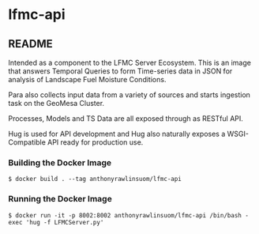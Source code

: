 # lfmc-api

## README

Intended as a component to the LFMC Server Ecosystem. This is an image that answers Temporal Queries to form Time-series data in JSON for analysis of Landscape Fuel Moisture Conditions.

Para also collects input data from a variety of sources and starts ingestion task on the GeoMesa Cluster.

Processes, Models and TS Data are all exposed through as RESTful API.

Hug is used for API development and Hug also naturally exposes a WSGI-Compatible API ready for production use.

### Building the Docker Image
    $ docker build . --tag anthonyrawlinsuom/lfmc-api

### Running the Docker Image
    $ docker run -it -p 8002:8002 anthonyrawlinsuom/lfmc-api /bin/bash -exec 'hug -f LFMCServer.py'

